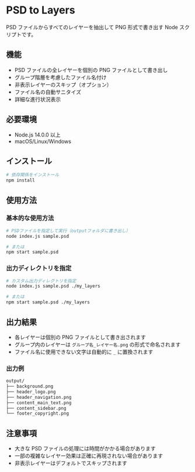 # PSD to Layers

PSD ファイルからすべてのレイヤーを抽出して PNG 形式で書き出す Node スクリプトです。

## 機能

- PSD ファイルの全レイヤーを個別の PNG ファイルとして書き出し
- グループ階層を考慮したファイル名付け
- 非表示レイヤーのスキップ（オプション）
- ファイル名の自動サニタイズ
- 詳細な進行状況表示

## 必要環境

- Node.js 14.0.0 以上
- macOS/Linux/Windows

## インストール

```bash
# 依存関係をインストール
npm install
```

## 使用方法

### 基本的な使用方法

```bash
# PSDファイルを指定して実行（outputフォルダに書き出し）
node index.js sample.psd

# または
npm start sample.psd
```

### 出力ディレクトリを指定

```bash
# カスタム出力ディレクトリを指定
node index.js sample.psd ./my_layers

# または
npm start sample.psd ./my_layers
```

## 出力結果

- 各レイヤーは個別の PNG ファイルとして書き出されます
- グループ内のレイヤーは `グループ名_レイヤー名.png` の形式で命名されます
- ファイル名に使用できない文字は自動的に `_` に置換されます

### 出力例

```txt
output/
├── background.png
├── header_logo.png
├── header_navigation.png
├── content_main_text.png
├── content_sidebar.png
└── footer_copyright.png
```

## 注意事項

- 大きな PSD ファイルの処理には時間がかかる場合があります
- 一部の複雑なレイヤー効果は正確に再現されない場合があります
- 非表示レイヤーはデフォルトでスキップされます
